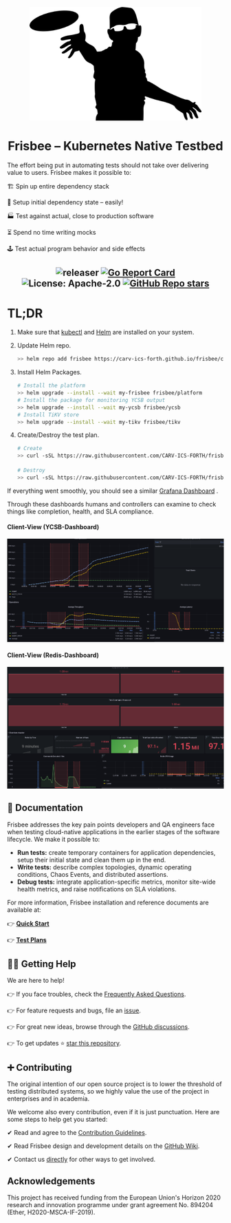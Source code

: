 <div align="center">
<a href="https://www.vectorstock.com/royalty-free-vector/disc-golf-frisbee-eps-vector-25179185">
  <img src="docs/images/logo.jpg" width="400">
</a>
</div>

# <div align="center">Frisbee – Kubernetes Native Testbed</div>

The effort being put in automating tests should not take over delivering value to users. Frisbee makes it possible to:

🏗️ Spin up entire dependency stack

🎁 Setup initial dependency state – easily!

🏭 Test against actual, close to production software

⏳ Spend no time writing mocks

🕹️ Test actual program behavior and side effects

## <div align="center">![releaser](https://github.com/carv-ics-forth/frisbee/actions/workflows/release.yml/badge.svg) [![Go Report Card](https://goreportcard.com/badge/github.com/carv-ics-forth/frisbee)](https://goreportcard.com/report/github.com/carv-ics-forth/frisbee) ![License: Apache-2.0](https://img.shields.io/github/license/carv-ics-forth/frisbee?color=blue) [![GitHub Repo stars](https://img.shields.io/github/stars/carv-ics-forth/frisbee)](https://github.com/carv-ics-forth/frisbee/stargazers)</div>

# TL;DR

1. Make sure that [kubectl](https://kubernetes.io/docs/tasks/tools/install-kubectl-linux/)
   and  [Helm](https://helm.sh/docs/intro/install/) are installed on your system.

2. Update Helm repo.

   ```bash
   >> helm repo add frisbee https://carv-ics-forth.github.io/frisbee/charts
   ```

3. Install Helm Packages.

   ```bash
   # Install the platform
   >> helm upgrade --install --wait my-frisbee frisbee/platform
   # Install the package for monitoring YCSB output
   >> helm upgrade --install --wait my-ycsb frisbee/ycsb
   # Install TiKV store
   >> helm upgrade --install --wait my-tikv frisbee/tikv
   ```

4. Create/Destroy the test plan.

   ```bash
   # Create 
   >> curl -sSL https://raw.githubusercontent.com/CARV-ICS-FORTH/frisbee/main/charts/tikv/examples/plan.baseline.yml | kubectl -f - apply
   
   # Destroy
   >> curl -sSL https://raw.githubusercontent.com/CARV-ICS-FORTH/frisbee/main/charts/tikv/examples/plan.baseline.yml | kubectl -f - delete --cascade=foreground
   ```

If everything went smoothly, you should see a
similar [Grafana Dashboard](http://grafana.localhost/d/R5y4AE8Mz/kubernetes-cluster-monitoring-via-prometheus?orgId=1&amp;from=now-15m&amp;to=now)
.

Through these dashboards humans and controllers can examine to check things like completion, health, and SLA compliance.

#### Client-View (YCSB-Dashboard)

![image-20211008230432961](docs/images/partitions.png)

#### Client-View (Redis-Dashboard)

![](docs/images/masterdashboard.png)

## 📙 Documentation

Frisbee addresses the key pain points developers and QA engineers face when testing cloud-native applications in the
earlier stages of the software lifecycle. We make it possible to:

* **Run tests:**  create temporary containers for application dependencies, setup their initial state and clean them up
  in the end.
* **Write tests:** describe complex topologies, dynamic operating conditions, Chaos Events, and distributed assertions.
* **Debug tests:** integrate application-specific metrics, monitor site-wide health metrics, and raise notifications on
  SLA violations.

For more information, Frisbee installation and reference documents are available at:

👉 **[Quick Start](docs/tutorial.md)**

👉 **[Test Plans](charts)**

## 🙋‍♂️ Getting Help

We are here to help!

👉 If you face troubles, check the [Frequently Asked Questions](docs/faq.md).

👉 For feature requests and bugs, file an [issue](https://github.com/carv-ics-forth/frisbee/issues).

👉 For great new ideas, browse through the [GitHub discussions](https://github.com/carv-ics-forth/frisbee/discussions).

👉 To get updates ⭐️ [star this repository](https://github.com/carv-ics-forth/frisbee/stargazers).

## ➕ Contributing

The original intention of our open source project is to lower the threshold of testing distributed systems, so we highly
value the use of the project in enterprises and in academia.

We welcome also every contribution, even if it is just punctuation. Here are some steps to help get you started:

✔ Read and agree to the [Contribution Guidelines](docs/CONTRIBUTING.md).

✔ Read Frisbee design and development details on the [GitHub Wiki](https://github.com/carv-ics-forth/frisbee/wiki).

✔ Contact us [directly](fnikol@ics.forth.gr) for other ways to get involved.

## Acknowledgements

This project has received funding from the European Union's Horizon 2020 research and innovation programme under grant
agreement No. 894204 (Ether, H2020-MSCA-IF-2019).

